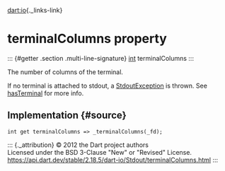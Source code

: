 [dart:io](../../dart-io/dart-io-library){._links-link}

terminalColumns property
========================

::: {#getter .section .multi-line-signature}
[int](../../dart-core/int-class) terminalColumns
:::

The number of columns of the terminal.

If no terminal is attached to stdout, a
[StdoutException](../stdoutexception-class) is thrown. See
[hasTerminal](hasterminal) for more info.

Implementation {#source}
--------------

``` {.language-dart data-language="dart"}
int get terminalColumns => _terminalColumns(_fd);
```

::: {._attribution}
© 2012 the Dart project authors\
Licensed under the BSD 3-Clause \"New\" or \"Revised\" License.\
<https://api.dart.dev/stable/2.18.5/dart-io/Stdout/terminalColumns.html>
:::
